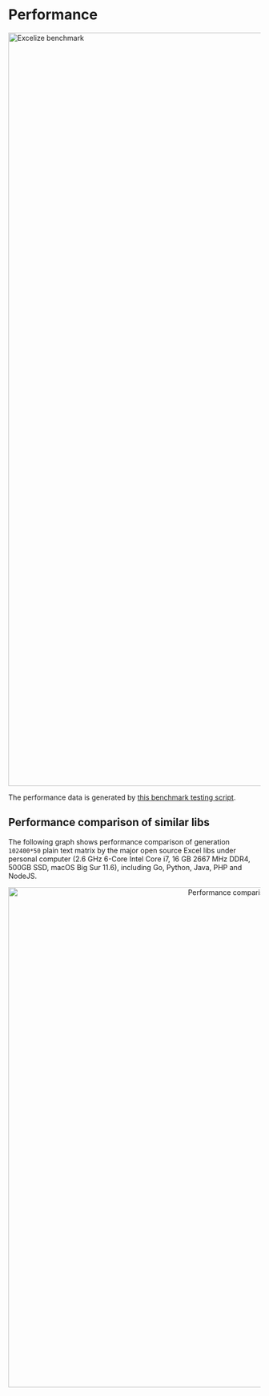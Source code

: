 # Performance

<img src="https://xuri.me/wp-content/uploads/2016/08/excelize-performance.svg" alt="Excelize benchmark" width="1506">

The performance data is generated by [this benchmark testing script](https://github.com/xuri/excelize-benchmark).

## Performance comparison of similar libs

The following graph shows performance comparison of generation `102400*50` plain text matrix by the major open source Excel libs under personal computer (2.6 GHz 6-Core Intel Core i7, 16 GB 2667 MHz DDR4, 500GB SSD, macOS Big Sur 11.6), including Go, Python, Java, PHP and NodeJS.

<p align="center"><img width="1000" src="https://xuri.me/wp-content/uploads/2016/08/excelize-golang-library-for-reading-and-writing-xlsx-files-3.svg" alt="Performance comparison of similar Excel libs"></p>
